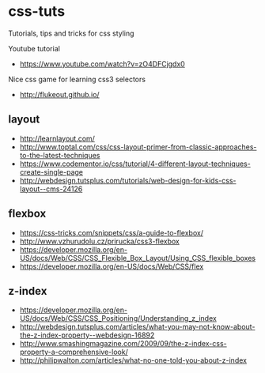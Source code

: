 # css-tuts
Tutorials, tips and tricks for css styling

Youtube tutorial
- https://www.youtube.com/watch?v=zO4DFCjgdx0

Nice css game for learning css3 selectors
- http://flukeout.github.io/

## layout
- http://learnlayout.com/
- http://www.toptal.com/css/css-layout-primer-from-classic-approaches-to-the-latest-techniques
- https://www.codementor.io/css/tutorial/4-different-layout-techniques-create-single-page
- http://webdesign.tutsplus.com/tutorials/web-design-for-kids-css-layout--cms-24126

## flexbox
- https://css-tricks.com/snippets/css/a-guide-to-flexbox/
- http://www.vzhurudolu.cz/prirucka/css3-flexbox
- https://developer.mozilla.org/en-US/docs/Web/CSS/CSS_Flexible_Box_Layout/Using_CSS_flexible_boxes
- https://developer.mozilla.org/en-US/docs/Web/CSS/flex

## z-index
- https://developer.mozilla.org/en-US/docs/Web/CSS/CSS_Positioning/Understanding_z_index
- http://webdesign.tutsplus.com/articles/what-you-may-not-know-about-the-z-index-property--webdesign-16892
- http://www.smashingmagazine.com/2009/09/the-z-index-css-property-a-comprehensive-look/
- http://philipwalton.com/articles/what-no-one-told-you-about-z-index


